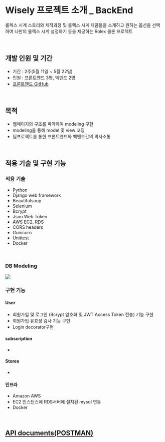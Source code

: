 # Wisely 프로젝트 소개 _ BackEnd

롤렉스 시계 스토리와 제작과정 및 롤렉스 시계 제품들을 소개하고 원하는 옵션을 선택하여 나만의 롤렉스 시계 설정하기 등을 제공하는 Rolex 클론 프로젝트

<br>

## 개발 인원 및  기간

- 기간 : 2주(5월 11일 ~ 5월 22일)
- 인원 : 프론트엔드 3명, 벡엔드 2명
- [프론트엔드 GitHub](https://github.com/wecode-bootcamp-korea/wisely-frontend)

<br>

## 목적
- 웹페이지의 구조를 파악하여 modeling 구현
- modeling을 통해 model 및 view 코딩
- 팀프로젝트를 통한 프론트엔드와 백엔드간의 의사소통

<br>

## 적용 기술 및 구현 기능


### 적용 기술

- Python
- Django web framework
- Beautifulsoup
- Selenium
- Bcrypt
- Json Web Token
- AWS EC2, RDS
- CORS headers
- Gunicorn
- Unittest
- Docker

<br>

### DB Modeling
![](https://images.velog.io/images/jeongin/post/b39ff8bb-fa6a-4951-a49d-b0273bb1e2f9/image.png)


### 구현 기능

#### User
- 회원가입 및 로그인 (Bcrypt 암호화 및 JWT Access Token 전송) 기능 구현
- 회원가입 유효성 검사 기능 구현
- Login decorator구현

#### subscription
-

#### Stores
-


#### 인프라
- Amazon AWS
- EC2 인스턴스에 RDS서버에 설치된 mysql 연동
- Docker

<br>

## [API documents(POSTMAN)](https://documenter.getpostman.com/view/10871584/SzmiYGij?version=latest#ebf689fe-4133-4144-b9ba-bd6acb2da8f0)
